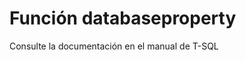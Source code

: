 ﻿---
FunctionName: "databaseproperty"
FunctionType: "SQL"
Autogenerated: true
---

# Función  databaseproperty

Consulte la documentación en el manual de T-SQL
